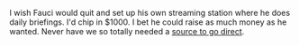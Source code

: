I wish Fauci would quit and set up his own streaming station where he does daily briefings. I'd chip in $1000. I bet he could raise as much money as he wanted. Never have we so totally needed a <a href="http://scripting.com/2015/10/12/itsStillSourcesGoDirect.html">source to go direct</a>.
